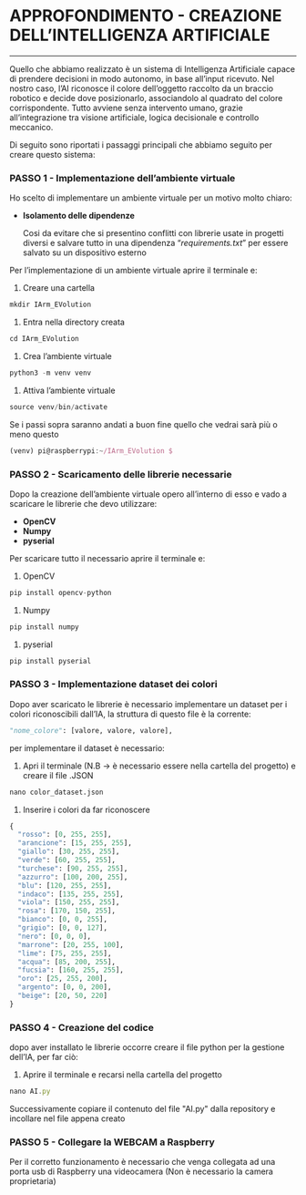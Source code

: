 # APPROFONDIMENTO - CREAZIONE DELL’INTELLIGENZA ARTIFICIALE

---

Quello che abbiamo realizzato è un sistema di Intelligenza Artificiale capace di prendere decisioni in modo autonomo, in base all’input ricevuto. Nel nostro caso, l’AI riconosce il colore dell’oggetto raccolto da un braccio robotico e decide dove posizionarlo, associandolo al quadrato del colore corrispondente. Tutto avviene senza intervento umano, grazie all’integrazione tra visione artificiale, logica decisionale e controllo meccanico.

Di seguito sono riportati i passaggi principali che abbiamo seguito per creare questo sistema:

### PASSO 1 - Implementazione dell’ambiente virtuale

Ho scelto di implementare un ambiente virtuale per un motivo molto chiaro:

- **Isolamento delle dipendenze**
    
    Cosi da evitare che si presentino conflitti con librerie usate in progetti diversi e salvare tutto in una dipendenza “*requirements.txt*” per essere salvato su un dispositivo esterno 
    

Per l’implementazione di un ambiente virtuale aprire il terminale e:

1. Creare una cartella 

```jsx
mkdir IArm_EVolution
```

1. Entra nella directory creata

```jsx
cd IArm_EVolution
```

1. Crea l’ambiente virtuale 

```jsx
python3 -m venv venv
```

1. Attiva l’ambiente virtuale 

```jsx
source venv/bin/activate
```

Se i passi sopra saranno andati a buon fine quello che vedrai sarà più o meno questo

```jsx
(venv) pi@raspberrypi:~/IArm_EVolution $
```

### PASSO 2 - Scaricamento delle librerie necessarie

Dopo la creazione dell’ambiente virtuale opero all’interno di esso e vado a scaricare le librerie che devo utilizzare:

- **OpenCV**
- **Numpy**
- **pyserial**

Per scaricare tutto il necessario aprire il terminale e:

1. OpenCV 

```jsx
pip install opencv-python 
```

1. Numpy

```jsx
pip install numpy
```

1. pyserial

```jsx
pip install pyserial
```

### PASSO 3 - Implementazione dataset dei colori

Dopo aver scaricato le librerie è necessario implementare un dataset per i colori riconoscibili dall’IA, la struttura di questo file è la corrente:

```python
"nome_colore": [valore, valore, valore],
```

per implementare il dataset è necessario:

1. Apri il terminale (N.B → è necessario essere nella cartella del progetto) e creare il file .JSON

```python
nano color_dataset.json
```

1. Inserire i colori da far riconoscere 

```python
{
  "rosso": [0, 255, 255],
  "arancione": [15, 255, 255],
  "giallo": [30, 255, 255],
  "verde": [60, 255, 255],
  "turchese": [90, 255, 255],
  "azzurro": [100, 200, 255],
  "blu": [120, 255, 255],
  "indaco": [135, 255, 255],
  "viola": [150, 255, 255],
  "rosa": [170, 150, 255],
  "bianco": [0, 0, 255],
  "grigio": [0, 0, 127],
  "nero": [0, 0, 0],
  "marrone": [20, 255, 100],
  "lime": [75, 255, 255],
  "acqua": [85, 200, 255],
  "fucsia": [160, 255, 255],
  "oro": [25, 255, 200],
  "argento": [0, 0, 200],
  "beige": [20, 50, 220]
}
```

### PASSO 4 - Creazione del codice

dopo aver installato le librerie occorre creare il file python per la gestione dell’IA, per far ciò:

1. Aprire il terminale e recarsi nella cartella del progetto 

```jsx
nano AI.py
```

Successivamente copiare il contenuto del file "AI.py" dalla repository e incollare nel file appena creato

### PASSO 5 - Collegare la WEBCAM a Raspberry

Per il corretto funzionamento è necessario che venga collegata ad una porta usb di Raspberry una videocamera (Non è necessario la camera proprietaria)
